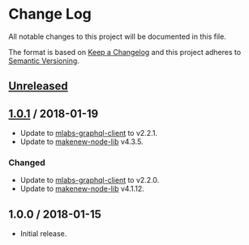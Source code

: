 # Change Log

All notable changes to this project will be documented in this file.

The format is based on [Keep a Changelog](http://keepachangelog.com/)
and this project adheres to [Semantic Versioning](http://semver.org/).

## [Unreleased]

## [1.0.1] / 2018-01-19

- Update to [mlabs-graphql-client] to v2.2.1.
- Update to [makenew-node-lib] v4.3.5.

### Changed

- Update to [mlabs-graphql-client] to v2.2.0.
- Update to [makenew-node-lib] v4.1.12.

## 1.0.0 / 2018-01-15

- Initial release.

[makenew-node-lib]: https://github.com/meltwater/makenew-node-lib
[mlabs-graphql-client]: https://github.com/meltwater/mlabs-graphql-client

[Unreleased]: https://github.com/meltwater/mlabs-graphql/compare/v0.0.1...HEAD
[1.0.1]: https://github.com/meltwater/mlabs-graphql/compare/v1.0.0...v1.0.1
